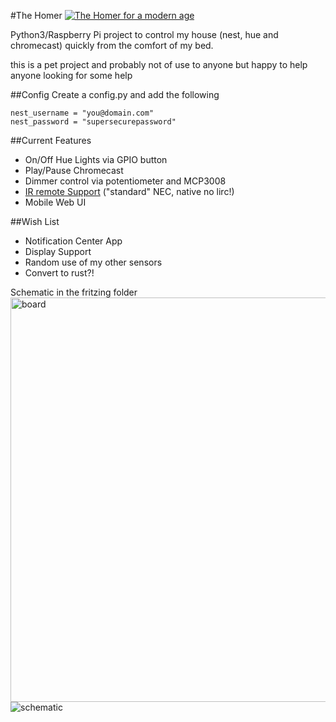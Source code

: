 #The Homer
[![The Homer for a modern age](https://img.youtube.com/vi/Pw9gaEiQAxY/0.jpg)](https://www.youtube.com/watch?v=Pw9gaEiQAxY)

Python3/Raspberry Pi project to control my house (nest, hue and chromecast) quickly from the comfort of my bed.

this is a pet project and probably not of use to anyone but happy to help anyone looking for some help

##Config
 Create a config.py and add the following
 ```
 nest_username = "you@domain.com"
 nest_password = "supersecurepassword"
 ```
##Current Features
 * On/Off Hue Lights via GPIO button
 * Play/Pause Chromecast
 * Dimmer control via potentiometer and MCP3008
 * [IR remote Support](https://www.amazon.com/HX1838-Infrared-Wireless-Control-Arduino/dp/B019I4MYSE/ref=sr_1_8?ie=UTF8&qid=1484505577&sr=8-8&keywords=ir+remote+and+sensor) ("standard" NEC, native no lirc!) 
 * Mobile Web UI
 
 
##Wish List
 * Notification Center App
 * Display Support
 * Random use of my other sensors
 * Convert to rust?!
 
Schematic in the fritzing folder
<img width="647" alt="board" src="https://cloud.githubusercontent.com/assets/100857/21959727/3f92c2bc-da96-11e6-9e0b-b19ca22ed45d.png">
![schematic](https://cloud.githubusercontent.com/assets/100857/21959730/59413022-da96-11e6-9783-85f8000bdc65.png)
